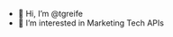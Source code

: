 - 👋 Hi, I’m @tgreife
- 👀 I’m interested in Marketing Tech APIs


<!---
tgreife/tgreife is a ✨ special ✨ repository because its `README.md` (this file) appears on your GitHub profile.
You can click the Preview link to take a look at your changes.
--->
